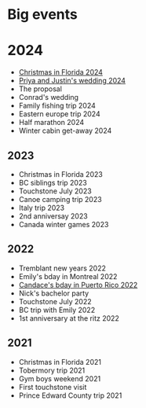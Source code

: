 # Big events

# 2024
- [Christmas in Florida 2024](./christmas-in-florida-2024.md)
- [Priya and Justin's wedding 2024](priya-and-justins-wedding-notes.md)
- The proposal
- Conrad's wedding
- Family fishing trip 2024
- Eastern europe trip 2024
- Half marathon 2024
- Winter cabin get-away 2024

## 2023
- Christmas in Florida 2023
- BC siblings trip 2023
- Touchstone July 2023
- Canoe camping trip 2023
- Italy trip 2023
- 2nd anniversay 2023 
- Canada winter games 2023

## 2022
- Tremblant new years 2022
- Emily's bday in Montreal 2022
- [Candace's bday in Puerto Rico 2022](./peurto-rico-2022.md)
- Nick's bachelor party
- Touchstone July 2022
- BC trip with Emily 2022
- 1st anniversary at the ritz 2022

## 2021
- Christmas in Florida 2021
- Tobermory trip 2021
- Gym boys weekend 2021
- First touchstone visit
- Prince Edward County trip 2021